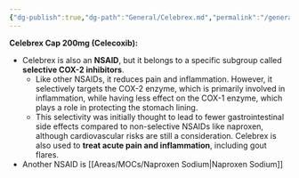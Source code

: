```yaml
---
{"dg-publish":true,"dg-path":"General/Celebrex.md","permalink":"/general/celebrex/","created":"2025-04-13","updated":"2025-04-13"}
---
```


**Celebrex Cap 200mg (Celecoxib):**
- Celebrex is also an **NSAID**, but it belongs to a specific subgroup called **selective COX-2 inhibitors**. 
	- Like other NSAIDs, it reduces pain and inflammation. However, it selectively targets the COX-2 enzyme, which is primarily involved in inflammation, while having less effect on the COX-1 enzyme, which plays a role in protecting the stomach lining.
	- This selectivity was initially thought to lead to fewer gastrointestinal side effects compared to non-selective NSAIDs like naproxen, although cardiovascular risks are still a consideration. Celebrex is also used to **treat acute pain and inflammation**, including gout flares.
- Another NSAID is [[Areas/MOCs/Naproxen Sodium\|Naproxen Sodium]]